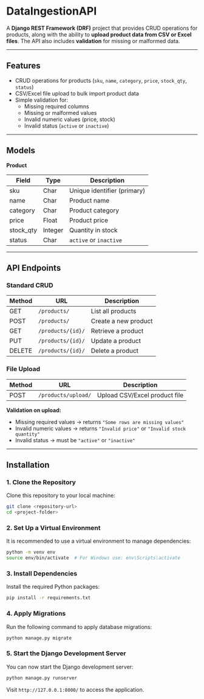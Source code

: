 # DataIngestionAPI

A **Django REST Framework (DRF)** project that provides CRUD operations for products, along with the ability to **upload product data from CSV or Excel files**. The API also includes **validation** for missing or malformed data.

---

## Features

- CRUD operations for products (`sku`, `name`, `category`, `price`, `stock_qty`, `status`)
- CSV/Excel file upload to bulk import product data
- Simple validation for:
  - Missing required columns
  - Missing or malformed values
  - Invalid numeric values (price, stock)
  - Invalid status (`active` or `inactive`)
---

## Models

**Product**

| Field       | Type      | Description                  |
|------------|----------|------------------------------|
| sku        | Char     | Unique identifier (primary) |
| name       | Char     | Product name                 |
| category   | Char     | Product category             |
| price      | Float    | Product price                |
| stock_qty  | Integer  | Quantity in stock            |
| status     | Char     | `active` or `inactive`      |

---

## API Endpoints

### Standard CRUD

| Method | URL                  | Description              |
|-------|----------------------|--------------------------|
| GET   | `/products/`         | List all products        |
| POST  | `/products/`         | Create a new product     |
| GET   | `/products/{id}/`    | Retrieve a product       |
| PUT   | `/products/{id}/`    | Update a product         |
| DELETE| `/products/{id}/`    | Delete a product         |


### File Upload

| Method | URL                  | Description                  |
|-------|----------------------|------------------------------|
| POST  | `/products/upload/`  | Upload CSV/Excel product file |

**Validation on upload:**

- Missing required values → returns `"Some rows are missing values"`
- Invalid numeric values → returns `"Invalid price"` or `"Invalid stock quantity"`
- Invalid status → must be `"active"` or `"inactive"`

---

## Installation

### 1. Clone the Repository
Clone this repository to your local machine:

```bash
git clone <repository-url>
cd <project-folder>
```

### 2. Set Up a Virtual Environment
It is recommended to use a virtual environment to manage dependencies:

```bash
python -m venv env
source env/bin/activate  # For Windows use: env\Scripts\activate
```

### 3. Install Dependencies
Install the required Python packages:

```bash
pip install -r requirements.txt
```

### 4. Apply Migrations
Run the following command to apply database migrations:

```bash
python manage.py migrate
```

### 5. Start the Django Development Server
You can now start the Django development server:

```bash
python manage.py runserver
```

Visit `http://127.0.0.1:8000/` to access the application.


